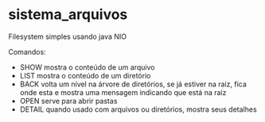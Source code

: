 # sistema_arquivos
Filesystem simples usando java NIO

Comandos:
- SHOW mostra o conteúdo de um arquivo
- LIST  mostra o conteúdo de um diretório
- BACK volta um nível na árvore de diretórios, se já estiver na raiz, fica onde esta e mostra uma
mensagem indicando que está na raiz
- OPEN serve para abrir pastas
- DETAIL quando usado com arquivos ou diretórios, mostra seus detalhes
